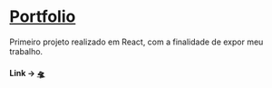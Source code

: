 # [Portfolio](https://portfolio-daviddias.vercel.app/)

Primeiro projeto realizado em React, com a finalidade de expor meu trabalho.

#### Link ->  [🛸](https://portfolio-daviddias.vercel.app/)
